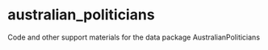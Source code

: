 # australian_politicians
Code and other support materials for the data package AustralianPoliticians
